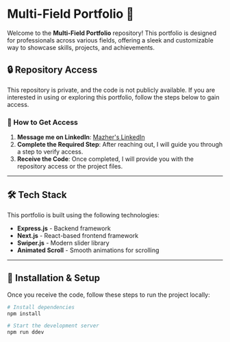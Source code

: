 # Multi-Field Portfolio 🚀

Welcome to the **Multi-Field Portfolio** repository! This portfolio is designed for professionals across various fields, offering a sleek and customizable way to showcase skills, projects, and achievements.  

## 🔒 Repository Access  
This repository is private, and the code is not publicly available. If you are interested in using or exploring this portfolio, follow the steps below to gain access.  

### 📩 How to Get Access  
1. **Message me on LinkedIn**: [Mazher's LinkedIn](https://www.linkedin.com/in/mazher-io/)  
2. **Complete the Required Step**: After reaching out, I will guide you through a step to verify access.  
3. **Receive the Code**: Once completed, I will provide you with the repository access or the project files.  

---

## 🛠 Tech Stack  
This portfolio is built using the following technologies:  
- **Express.js** - Backend framework  
- **Next.js** - React-based frontend framework  
- **Swiper.js** - Modern slider library  
- **Animated Scroll** - Smooth animations for scrolling  

---

## 🚀 Installation & Setup  
Once you receive the code, follow these steps to run the project locally:  

```bash
# Install dependencies
npm install

# Start the development server
npm run ddev
